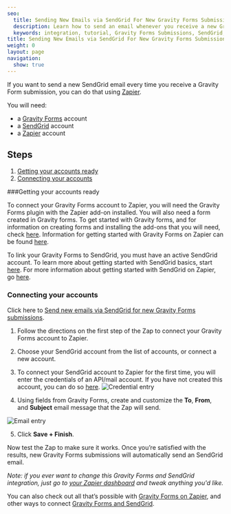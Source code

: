 ```yaml
---
seo:
  title: Sending New Emails via SendGrid For New Gravity Forms Submissions
  description: Learn how to send an email whenever you receive a new Gravity Form submission.
  keywords: integration, tutorial, Gravity Forms Submissions, SendGrid, Zapier
title: Sending New Emails via SendGrid For New Gravity Forms Submissions
weight: 0
layout: page
navigation:
  show: true
---
```


If you want to send a new SendGrid email every time you receive a Gravity Form submission, you can do that using [Zapier](http://zapier.com).

You will need:

* a [Gravity Forms](http://www.gravityforms.com) account
* a [SendGrid](http://sendgrid.com) account
* a [Zapier](http://zapier.com) account

## Steps

1. [Getting your accounts ready](#ready)
2. [Connecting your accounts](#connect)

###<a name="ready">Getting your accounts ready</a>


To connect your Gravity Forms account to Zapier, you will need the Gravity Forms plugin with the Zapier add-on installed. You will also need a form created in Gravity forms. To get started with Gravity forms, and for information on creating forms and installing the add-ons that you will need, check [here](https://www.gravityhelp.com/documentation/article/getting-started/). Information for getting started with Gravity Forms on Zapier can be found [here](https://zapier.com/help/gravity-forms/#how-get-started-gravity-forms).

To link your Gravity Forms to SendGrid, you must have an active SendGrid account. To learn more about getting started with SendGrid basics, start [here](https://sendgrid.com/docs/index.html). For more information about getting started with SendGrid on Zapier, go [here](https://zapier.com/help/sendgrid/#how-get-started-sendgrid).


### <a name="connect">Connecting your accounts</a>

Click here to [Send new emails via SendGrid for new Gravity Forms submissions](https://zapier.com/zapbook/zaps/4782/send-new-emails-via-sendgrid-for-new-gravity-forms-submissions/).

1. Follow the directions on the first step of the Zap to connect your Gravity Forms account to Zapier.

2. Choose your SendGrid account from the list of accounts, or connect a new account.

3. To connect your SendGrid account to Zapier for the first time, you will enter the credentials of an API/mail account. If you have not created this account, you can do so [here](https://sendgrid.com/credentials).
![Credential entry](https://api.monosnap.com/rpc/file/download?id=gAajRq9wMKNTN4HyEKzAMosD71ifb8)

4. Using fields from Gravity Forms, create and customize the **To**, **From**, and **Subject** email message that the Zap will send.

![Email entry](https://api.monosnap.com/rpc/file/download?id=5fpmLkDdv82LPlTeYCyhUE7bsFeSIE)

5. Click **Save + Finish**.

Now test the Zap to make sure it works. Once you’re satisfied with the results, new Gravity Forms submissions will automatically send an SendGrid email.

*Note: if you ever want to change this Gravity Forms and SendGrid integration, just go to [your Zapier dashboard](https://zapier.com/app/dashboard) and tweak anything you'd like.*

You can also check out all that’s possible with [Gravity Forms on Zapier](https://zapier.com/zapbook/gravity-forms/), and other ways to connect [Gravity Forms and SendGrid](https://zapier.com/zapbook/gravity-forms/sendgrid).
